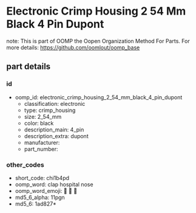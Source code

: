 # Electronic Crimp Housing 2 54 Mm Black 4 Pin Dupont  

note: This is part of OOMP the Oopen Organization Method For Parts. For more details: https://github.com/oomlout/oomp_base

##  part details





### id
* oomp_id: electronic_crimp_housing_2_54_mm_black_4_pin_dupont
  * classification: electronic
  * type: crimp_housing
  * size: 2_54_mm
  * color: black
  * description_main: 4_pin
  * description_extra: dupont
  * manufacturer: 
  * part_number: 

### other_codes
* short_code: chi1b4pd
* oomp_word: clap hospital nose
* oomp_word_emoji: :clap: :hospital: :nose:
* md5_6_alpha: 11pgn
* md5_6: 1ad827* 
